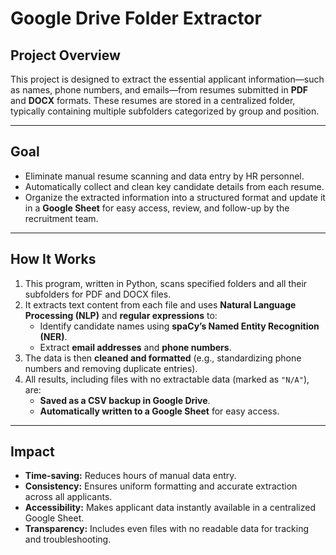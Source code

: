 # Google Drive Folder Extractor

## Project Overview
This project is designed to extract the essential applicant information—such as names, phone numbers, and emails—from resumes submitted in **PDF** and **DOCX** formats. These resumes are stored in a centralized folder, typically containing multiple subfolders categorized by group and position.

---

## Goal
- Eliminate manual resume scanning and data entry by HR personnel.
- Automatically collect and clean key candidate details from each resume.
- Organize the extracted information into a structured format and update it in a **Google Sheet** for easy access, review, and follow-up by the recruitment team.

---

## How It Works
1.  This program, written in Python, scans specified folders and all their subfolders for PDF and DOCX files.
2. It extracts text content from each file and uses **Natural Language Processing (NLP)** and **regular expressions** to:
   - Identify candidate names using **spaCy’s Named Entity Recognition (NER)**.
   - Extract **email addresses** and **phone numbers**.
3. The data is then **cleaned and formatted** (e.g., standardizing phone numbers and removing duplicate entries).
4. All results, including files with no extractable data (marked as `"N/A"`), are:
   - **Saved as a CSV backup in Google Drive**.
   - **Automatically written to a Google Sheet** for easy access.

---

## Impact
- **Time-saving:** Reduces hours of manual data entry.
- **Consistency:** Ensures uniform formatting and accurate extraction across all applicants.
- **Accessibility:** Makes applicant data instantly available in a centralized Google Sheet.
- **Transparency:** Includes even files with no readable data for tracking and troubleshooting.
